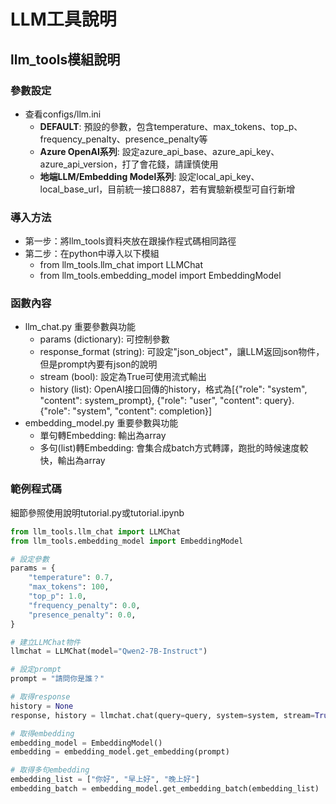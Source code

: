 # LLM工具說明
## llm_tools模組說明
### 參數設定
- 查看configs/llm.ini
    - **DEFAULT**: 預設的參數，包含temperature、max_tokens、top_p、frequency_penalty、presence_penalty等
    - **Azure OpenAI系列**: 設定azure_api_base、azure_api_key、azure_api_version，打了會花錢，請謹慎使用
    - **地端LLM/Embedding Model系列**: 設定local_api_key、local_base_url，目前統一接口8887，若有實驗新模型可自行新增
  
### 導入方法
- 第一步：將llm_tools資料夾放在跟操作程式碼相同路徑
- 第二步：在python中導入以下模組
    - from llm_tools.llm_chat import LLMChat
    - from llm_tools.embedding_model import EmbeddingModel

### 函數內容
- llm_chat.py 重要參數與功能
    - params (dictionary): 可控制參數
    - response_format (string): 可設定"json_object"，讓LLM返回json物件，但是prompt內要有json的說明
    - stream (bool): 設定為True可使用流式輸出
    - history (list): OpenAI接口回傳的history，格式為[{"role": "system", "content": system_prompt}, {"role": "user", "content": query}. {"role": "system", "content": completion}]
- embedding_model.py 重要參數與功能
    - 單句轉Embedding: 輸出為array
    - 多句(list)轉Embedding: 會集合成batch方式轉譯，跑批的時候速度較快，輸出為array

### 範例程式碼
細節參照使用說明tutorial.py或tutorial.ipynb
```python
from llm_tools.llm_chat import LLMChat
from llm_tools.embedding_model import EmbeddingModel

# 設定參數
params = {
    "temperature": 0.7,
    "max_tokens": 100,
    "top_p": 1.0,
    "frequency_penalty": 0.0,
    "presence_penalty": 0.0,
}

# 建立LLMChat物件
llmchat = LLMChat(model="Qwen2-7B-Instruct")

# 設定prompt
prompt = "請問你是誰？"

# 取得response
history = None
response, history = llmchat.chat(query=query, system=system, stream=True)

# 取得embedding
embedding_model = EmbeddingModel()
embedding = embedding_model.get_embedding(prompt)

# 取得多句embedding
embedding_list = ["你好", "早上好", "晚上好"]
embedding_batch = embedding_model.get_embedding_batch(embedding_list)
```
